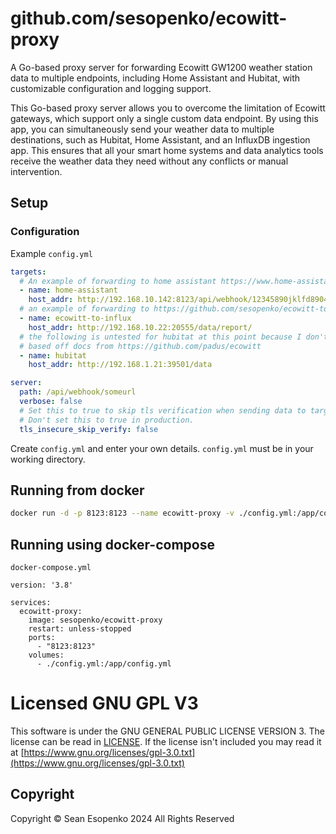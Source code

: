 # github.com/sesopenko/ecowitt-proxy

A Go-based proxy server for forwarding Ecowitt GW1200 weather station data to multiple endpoints, including
Home Assistant and Hubitat, with customizable configuration and logging support.

This Go-based proxy server allows you to overcome the limitation of Ecowitt gateways, which support only a
single custom data endpoint. By using this app, you can simultaneously send your weather data to multiple
destinations, such as Hubitat, Home Assistant, and an InfluxDB ingestion app. This ensures that all your smart
home systems and data analytics tools receive the weather data they need without any conflicts or manual
intervention.

## Setup

### Configuration

Example `config.yml`
```yaml
targets:
  # An example of forwarding to home assistant https://www.home-assistant.io/integrations/ecowitt
  - name: home-assistant
    host_addr: http://192.168.10.142:8123/api/webhook/12345890jklfd89043jkl
  # an example of forwarding to https://github.com/sesopenko/ecowitt-to-influxdb
  - name: ecowitt-to-influx
    host_addr: http://192.168.10.22:20555/data/report/
  # the following is untested for hubitat at this point because I don't have one yet.
  # based off docs from https://github.com/padus/ecowitt
  - name: hubitat
    host_addr: http://192.168.1.21:39501/data

server:
  path: /api/webhook/someurl
  verbose: false
  # Set this to true to skip tls verification when sending data to targets.
  # Don't set this to true in production.
  tls_insecure_skip_verify: false
```

Create `config.yml` and enter your own details.  `config.yml` must be in your working directory.

## Running from docker

```bash
docker run -d -p 8123:8123 --name ecowitt-proxy -v ./config.yml:/app/config.yml:ro sesopenko/ecowitt-proxy
```

## Running using docker-compose

`docker-compose.yml`
```
version: '3.8'

services:
  ecowitt-proxy:
    image: sesopenko/ecowitt-proxy
    restart: unless-stopped
    ports:
      - "8123:8123"
    volumes:
      - ./config.yml:/app/config.yml
```

# Licensed GNU GPL V3

This software is under the GNU GENERAL PUBLIC LICENSE VERSION 3. The license can be read in [LICENSE](https://github.com/sesopenko/ecowitt-proxy/blob/main/LICENSE.txt). If
the license isn't included you may read it at
[https://www.gnu.org/licenses/gpl-3.0.txt](https://www.gnu.org/licenses/gpl-3.0.txt)

## Copyright

Copyright © Sean Esopenko 2024 All Rights Reserved